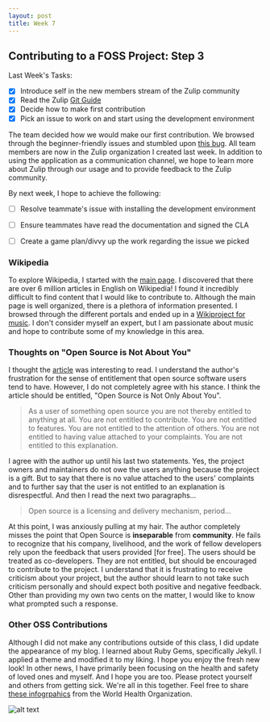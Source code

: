 ```yaml
---
layout: post
title: Week 7
---
```


## Contributing to a FOSS Project: Step 3
Last Week's Tasks:
- [x] Introduce self in the new members stream of the Zulip community
- [x] Read the Zulip [Git Guide](https://zulip.readthedocs.io/en/latest/git/index.html)
- [x] Decide how to make first contribution
- [x] Pick an issue to work on and start using the development environment

The team decided how we would make our first contribution. We browsed through the beginner-friendly issues and stumbled upon [this bug](https://github.com/zulip/zulip/issues/3938). All team members are now in the Zulip organization I created last week. In addition to using the application as a communication channel, we hope to learn more about Zulip through our usage and to provide feedback to the Zulip community.

By next week, I hope to achieve the following:
- [ ] Resolve teammate's issue with installing the development environment
- [ ] Ensure teammates have read the documentation and signed the CLA
- [ ] Create a game plan/divvy up the work regarding the issue we picked


### Wikipedia 
To explore Wikipedia, I started with the [main page](https://en.wikipedia.org/wiki/Main_Page). I discovered that there are over 6 million articles in English on Wikipedia! I found it incredibly difficult to find content that I would like to contribute to. Although the main page is well organized, there is a plethora of information presented. I browsed through the different portals and ended up in a [Wikiproject for music](https://en.wikipedia.org/wiki/Wikipedia:WikiProject_Music). I don't consider myself an expert, but I am passionate about music and hope to contribute some of my knowledge in this area.


### Thoughts on "Open Source is Not About You"
I thought the [article](https://gist.github.com/richhickey/1563cddea1002958f96e7ba9519972d9) was interesting to read. I understand the author's frustration for the sense of entitlement that open source software users tend to have. However, I do not completely agree with his stance. I think the article should be entitled, "Open Source is Not Only About You". 

>As a user of something open source you are not thereby entitled to anything at all. You are not entitled to contribute. You are not entitled to features. You are not entitled to the attention of others. You are not entitled to having value attached to your complaints. You are not entitled to this explanation.

I agree with the author up until his last two statements. Yes, the project owners and maintainers do not owe the users anything because the project is a gift. But to say that there is no value attached to the users' complaints and to further say that the user is not entitled to an explanation is disrespectful. And then I read the next two paragraphs...

>Open source is a licensing and delivery mechanism, period...

At this point, I was anxiously pulling at my hair. The author completely misses the point that Open Source is __inseparable__ from **community**. He fails to recognize that his company, livelihood, and the work of fellow developers rely upon the feedback that users provided [for free]. The users should be treated as co-developers. They are not entitled, but should be encouraged to contribute to the project. I understand that it is frustrating to receive criticism about your project, but the author should learn to not take such criticism personally and should expect both positive and negative feedback. Other than providing my own two cents on the matter, I would like to know what prompted such a response.


### Other OSS Contributions
Although I did not make any contributions outside of this class, I did update the appearance of my blog. I learned about Ruby Gems, specifically Jekyll. I applied a theme and modified it to my liking. I hope you enjoy the fresh new look! In other news, I have primarily been focusing on the health and safety of loved ones and myself. And I hope you are too. Please protect yourself and others from getting sick. We're all in this together. Feel free to share [these infogrpahics](https://www.who.int/emergencies/diseases/novel-coronavirus-2019/advice-for-public) from the World Health Organization. 

![alt text][infographic]

[infographic]: https://www.who.int/images/default-source/health-topics/coronavirus/social-media-squares/be-kind-to-address-fear.jpg "World Health Organization"
